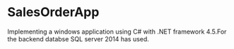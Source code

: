 # SalesOrderApp

Implementing a windows application using C# with .NET framework 4.5.For the backend databse SQL server 2014 has used.
